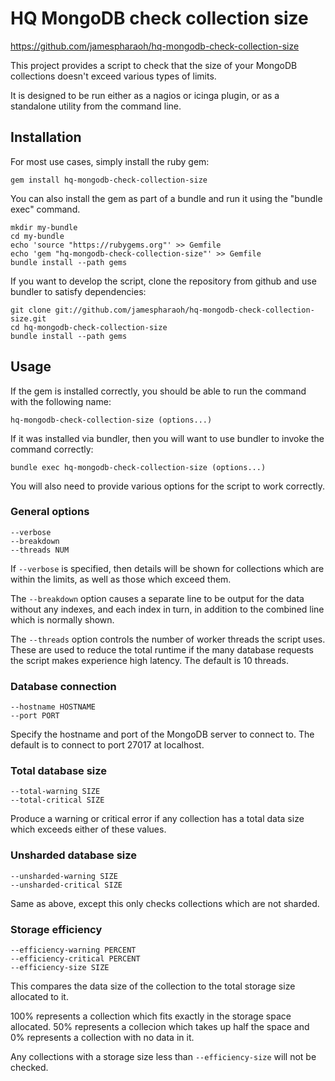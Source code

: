 # HQ MongoDB check collection size

https://github.com/jamespharaoh/hq-mongodb-check-collection-size

This project provides a script to check that the size of your MongoDB
collections doesn't exceed various types of limits.

It is designed to be run either as a nagios or icinga plugin, or as a standalone
utility from the command line.

## Installation

For most use cases, simply install the ruby gem:

    gem install hq-mongodb-check-collection-size

You can also install the gem as part of a bundle and run it using the "bundle
exec" command.

    mkdir my-bundle
    cd my-bundle
    echo 'source "https://rubygems.org"' >> Gemfile
    echo 'gem "hq-mongodb-check-collection-size"' >> Gemfile
    bundle install --path gems

If you want to develop the script, clone the repository from github and use
bundler to satisfy dependencies:

    git clone git://github.com/jamespharaoh/hq-mongodb-check-collection-size.git
    cd hq-mongodb-check-collection-size
    bundle install --path gems

## Usage

If the gem is installed correctly, you should be able to run the command with
the following name:

    hq-mongodb-check-collection-size (options...)

If it was installed via bundler, then you will want to use bundler to invoke the
command correctly:

    bundle exec hq-mongodb-check-collection-size (options...)

You will also need to provide various options for the script to work correctly.

### General options

    --verbose
    --breakdown
    --threads NUM

If `--verbose` is specified, then details will be shown for collections which
are within the limits, as well as those which exceed them.

The `--breakdown` option causes a separate line to be output for the data
without any indexes, and each index in turn, in addition to the combined line
which is normally shown.

The `--threads` option controls the number of worker threads the script uses.
These are used to reduce the total runtime if the many database requests the
script makes experience high latency. The default is 10 threads.

### Database connection

    --hostname HOSTNAME
    --port PORT

Specify the hostname and port of the MongoDB server to connect to. The default
is to connect to port 27017 at localhost.

### Total database size

    --total-warning SIZE
    --total-critical SIZE

Produce a warning or critical error if any collection has a total data size
which exceeds either of these values.

### Unsharded database size

    --unsharded-warning SIZE
    --unsharded-critical SIZE

Same as above, except this only checks collections which are not sharded.

### Storage efficiency

    --efficiency-warning PERCENT
    --efficiency-critical PERCENT
    --efficiency-size SIZE

This compares the data size of the collection to the total storage size
allocated to it.

100% represents a collection which fits exactly in the storage space allocated.
50% represents a collecion which takes up half the space and 0% represents a
collection with no data in it.

Any collections with a storage size less than `--efficiency-size` will not be
checked.
